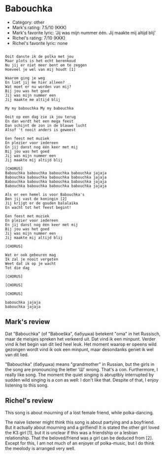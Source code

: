 # Babouchka

 * Category: other
 * Mark's rating: 7.5/10 (KKK)
 * Mark's favorite lyric: 'Jij was mijn nummer één. Jij maakte mij altijd blij'
 * Richel's rating: 7/10 (KKK)
 * Richel's favorite lyric: none

```

Ooit danste ik de polka met jou
Maar plots is het echt berenkoud
Nu jij er niet meer bent om te zeggen
Hoeveel je wel van mij houdt [1]

Waarom ging je weg
En liet jij me hier alleen?
Wat moet er nu worden van mij?
Bij jou was het goed
Jij was mijn nummer een
Jij maakte me altijd blij

My my babouchka My my babouchka

Ooit op een dag zie ik jou terug
En dan wordt het een mega feest
Dan schijnt de zon in de blauwe lucht
Alsof 't nooit anders is geweest

Een feest met muziek
En plezier voor iedereen
En jij danst nog één keer met mij
Bij jou was het goed
Jij was mijn nummer een
Jij maakte mij altijd blij

[CHORUS]
Babouchka babouchka babouchka babouchka jajaja
Babouchka babouchka babouchka babouchka jajaja
Babouchka babouchka babouchka babouchka jajaja
Babouchka babouchka babouchka babouchka jajaja

Als er een hemel is voor Babouchka's
Ben jij vast de koningin [2]
Jij krijgt er de gouden balalaika
En wacht tot het feest begint!

Een feest met muziek
En plezier voor iedereen
En jij danst nog één keer met mij
Bij jou was het goed
Jij was mijn nummer een
Jij maakte mij altijd blij

[CHORUS]

Wat er ook gebeuren mag
Ik zal je nooit vergeten
Weet dat ik op je wacht
Tot die dag

[CHORUS]

[CHORUS]

[CHORUS]

babouchka jajaja
babouchka jajaja

```

## Mark's review

Dat "Babouchka" (of "Baboeška", бабушка) betekent "oma" in het Russisch, maar de meisjes spreken het verkeerd uit. Dat vind ik een minpunt. Verder vind ik het begin van dit lied heel leuk. Het moment waarop er opeens wild gezongen wordt vind ik ook een minpunt, maar desondanks geniet ik wel van dit lied.

"Babouchka" (бабушка) means "grandmother" in Russian, but the girls in the song are pronouncing the letter 'Ш' wrong. That's a con. Furthermore, I really like song. The moment the quiet singing is abruptbly interrupted by sudden wild singing is a con as well: I don't like that. Despite of that, I enjoy listening to this song.

## Richel's review

This song is about mourning of a lost female friend, while polka-dancing.

The naive listener might think this song is about partying and a boyfriend. 
But it actually about mourning and a girlfiend! It is stated the other girl loved the K3 girl [1],
but it is unclear if this was a friendship or a lesbian relationship. That the beloved/friend was
a girl can be deduced from [2]. Except for this, I am not much of an enjoyer of polka-music, but
I do think the meolody is arranged very well.
